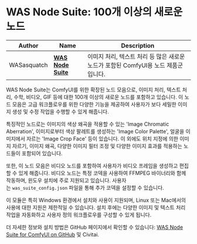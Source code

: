 # WAS Node Suite: 100개 이상의 새로운 노드

|Author|Name|Description|
|---|---|---|
|WASasquatch|[**WAS Node Suite**](https://github.com/WASasquatch/was-node-suite-comfyui)|이미지 처리, 텍스트 처리 등 많은 새로운 노드가 포함된 ComfyUI용 노드 제품군입니다.|

WAS Node Suite는 ComfyUI를 위한 확장된 노드 모음으로, 이미지 처리, 텍스트 처리, 수학, 비디오, GIF 등에 대한 100개 이상의 새로운 노드를 포함하고 있습니다. 이 노드 모음은 고급 워크플로우를 위한 다양한 기능을 제공하여 사용자가 보다 세밀한 이미지 생성 및 수정 작업을 수행할 수 있게 해줍니다.

특징적인 노드로는 이미지의 색상 왜곡을 적용할 수 있는 'Image Chromatic Aberration', 이미지로부터 색상 팔레트를 생성하는 'Image Color Palette', 얼굴을 이미지에서 자르는 'Image Crop Face' 등이 있습니다. 이 외에도 위치 지정에 의한 이미지 자르기, 이미지 왜곡, 다양한 이미지 필터 조정 및 다양한 이미지 효과를 적용하는 노드들이 포함되어 있습니다.

또한, 이 노드 모음은 비디오 노드를 포함하여 사용자가 비디오 프레임을 생성하고 편집할 수 있게 해줍니다. 비디오 노드는 특정 코덱을 사용하여 FFMPEG 바이너리와 함께 작동하며, 윈도우 설치에 주로 지원되고 있습니다. 사용자는 `was_suite_config.json` 파일을 통해 추가 코덱을 설정할 수 있습니다.

이 모듈은 특히 Windows 환경에서 설치와 사용이 지원되며, Linux 또는 Mac에서의 사용에 대한 지원은 제한적일 수 있습니다. 설치 후에는 다양한 이미지 및 텍스트 처리 작업을 자동화하고 사용자 정의 워크플로우를 구성할 수 있게 됩니다.

더 자세한 정보와 설치 방법은 GitHub 페이지에서 확인할 수 있습니다: [WAS Node Suite for ComfyUI on GitHub](https://github.com/WASasquatch/was-node-suite-comfyui) 및 Civitai.